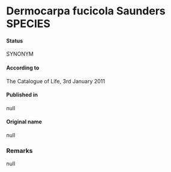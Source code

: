 # Dermocarpa fucicola Saunders SPECIES

#### Status
SYNONYM

#### According to
The Catalogue of Life, 3rd January 2011

#### Published in
null

#### Original name
null

### Remarks
null